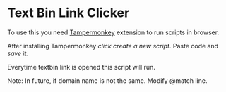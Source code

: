 # Text Bin Link Clicker

To use this you need [Tampermonkey](https://www.tampermonkey.net/) extension to run scripts in browser.

After installing Tampermonkey *click create a new script*.
Paste code and *save* it.

Everytime textbin link is opened this script will run.

Note: In future, if domain name is not the same. Modify @match line.
